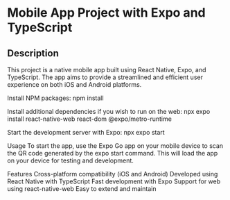 # Mobile App Project with Expo and TypeScript

## Description

This project is a native mobile app built using React Native, Expo, and TypeScript. The app aims to provide a streamlined and efficient user experience on both iOS and Android platforms.

Install NPM packages:
npm install

Install additional dependencies if you wish to run on the web:
npx expo install react-native-web react-dom @expo/metro-runtime

Start the development server with Expo:
npx expo start

Usage
To start the app, use the Expo Go app on your mobile device to scan the QR code generated by the expo start command. This will load the app on your device for testing and development.

Features
Cross-platform compatibility (iOS and Android)
Developed using React Native with TypeScript
Fast development with Expo
Support for web using react-native-web
Easy to extend and maintain
